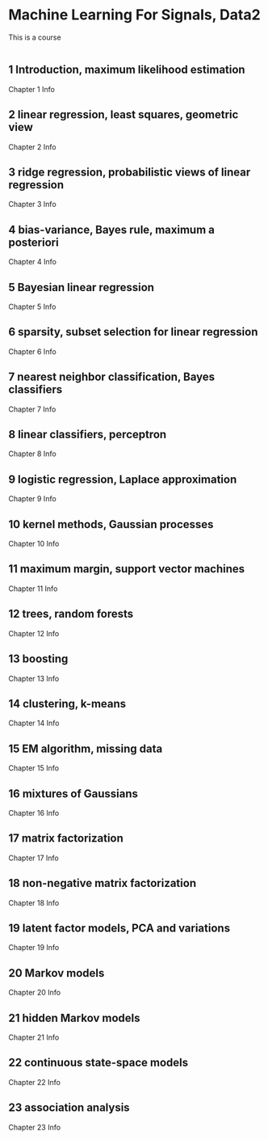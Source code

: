 # Machine Learning For Signals, Data2
This is a course

```{tableofcontents}
```

## 1 Introduction, maximum likelihood estimation
Chapter 1 Info
## 2 linear regression, least squares, geometric view
Chapter 2 Info
## 3 ridge regression, probabilistic views of linear regression
Chapter 3 Info
## 4 bias-variance, Bayes rule, maximum a posteriori
Chapter 4 Info
## 5 Bayesian linear regression
Chapter 5 Info
## 6 sparsity, subset selection for linear regression
Chapter 6 Info
## 7 nearest neighbor classification, Bayes classifiers
Chapter 7 Info
## 8 linear classifiers, perceptron
Chapter 8 Info
## 9 logistic regression, Laplace approximation
Chapter 9 Info
## 10 kernel methods, Gaussian processes
Chapter 10 Info
## 11 maximum margin, support vector machines
Chapter 11 Info
## 12 trees, random forests
Chapter 12 Info
## 13 boosting
Chapter 13 Info
## 14 clustering, k-means	
Chapter 14 Info
## 15 EM algorithm, missing data	
Chapter 15 Info
## 16 mixtures of Gaussians	
Chapter 16 Info
## 17 matrix factorization	
Chapter 17 Info
## 18 non-negative matrix factorization	
Chapter 18 Info
## 19 latent factor models, PCA and variations	
Chapter 19 Info
## 20 Markov models	
Chapter 20 Info
## 21 hidden Markov models	
Chapter 21 Info
## 22 continuous state-space models	
Chapter 22 Info
## 23 association analysis
Chapter 23 Info